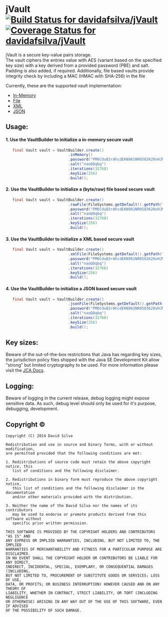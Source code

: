 jVault [![Build Status for davidafsilva/jVault](https://img.shields.io/codeship/ecd74dd0-545c-0132-ea32-42ab35009c21/master.svg?style=flat-square)](https://codeship.com/projects/49190) [![Coverage Status for davidafsilva/jVault](http://img.shields.io/coveralls/davidafsilva/jVault/master.svg?style=flat-square)](https://coveralls.io/r/davidafsilva/jVault?branch=master)
=============
jVault is a secure key-value pairs storage.<br/>
The vault ciphers the entries value with AES (variant based on the specified key size) with a key 
derived from a provided password (PBE) and salt. Padding is also added, if required.
Additionally, file based vaults provide integrity check by including a MAC (HMAC with SHA-256) in the file 

Currently, these are the supported vault implementation:

- [In-Memory](https://github.com/davidafsilva/jVault/blob/master/src/main/java/pt/davidafsilva/jvault/vault/InMemoryVault.java)
- [File](https://github.com/davidafsilva/jVault/blob/master/src/main/java/pt/davidafsilva/jvault/vault/ByteFileVault.java)
- [XML](https://github.com/davidafsilva/jVault/blob/master/src/main/java/pt/davidafsilva/jvault/vault/XmlFileVault.java)
- [JSON](https://github.com/davidafsilva/jVault/blob/master/src/main/java/pt/davidafsilva/jvault/vault/JsonFileVault.java)


Usage:
------
#### 1. Use the VaultBuilder to initialize a in-memory secure vault
```java
   final Vault vault = VaultBuilder.create()
                            .inMemory()
                            .password("PM6CduB3rAhcdEKN961NR0583620vHJM")
                            .salt("naoQ8qbq")
                            .iterations(32768)
                            .keySize(256)
                            .build();
```

#### 2. Use the VaultBuilder to initialize a (byte/raw) file based secure vault
```java
   final Vault vault = VaultBuilder.create()
                            .rawFile(FileSystems.getDefault().getPath("vaults", "notes.vault"))
                            .password("PM6CduB3rAhcdEKN961NR0583620vHJM")
                            .salt("naoQ8qbq")
                            .iterations(32768)
                            .keySize(256)
                            .build();
```

#### 3. Use the VaultBuilder to initialize a XML based secure vault
```java
   final Vault vault = VaultBuilder.create()
                            .xmlFile(FileSystems.getDefault().getPath("vaults", "notes.vault"))
                            .password("PM6CduB3rAhcdEKN961NR0583620vHJM")
                            .salt("naoQ8qbq")
                            .iterations(32768)
                            .keySize(256)
                            .build();
```

#### 4. Use the VaultBuilder to initialize a JSON based secure vault
```java
   final Vault vault = VaultBuilder.create()
                            .jsonFile(FileSystems.getDefault().getPath("vaults", "notes.vault"))
                            .password("PM6CduB3rAhcdEKN961NR0583620vHJM")
                            .salt("naoQ8qbq")
                            .iterations(32768)
                            .keySize(256)
                            .build();
```

Key sizes:
------
Beware of the out-of-the-box restrictions that Java has regarding key sizes, the jurisdiction policy files shipped with the Java SE Development Kit allow "strong" but limited cryptography to be used.
For more information please visit the [JCA Docs](http://docs.oracle.com/javase/8/docs/technotes/guides/security/SunProviders.html#importlimits).

Logging:
------
Beware of logging in the current release, debug logging might expose sensitive data. As such, 
debug level should only be used for it's purpose, debugging, development.

Copyright &copy;
---------
    Copyright (C) 2014 David Silva
 
    Redistribution and use in source and binary forms, with or without modification,
    are permitted provided that the following conditions are met:
    
    1. Redistributions of source code must retain the above copyright notice, this
       list of conditions and the following disclaimer.
    
    2. Redistributions in binary form must reproduce the above copyright notice,
       this list of conditions and the following disclaimer in the documentation
       and/or other materials provided with the distribution.
    
    3. Neither the name of the David Silva nor the names of its contributors
       may be used to endorse or promote products derived from this software without
       specific prior written permission.
    
    THIS SOFTWARE IS PROVIDED BY THE COPYRIGHT HOLDERS AND CONTRIBUTORS "AS IS" AND
    ANY EXPRESS OR IMPLIED WARRANTIES, INCLUDING, BUT NOT LIMITED TO, THE IMPLIED
    WARRANTIES OF MERCHANTABILITY AND FITNESS FOR A PARTICULAR PURPOSE ARE DISCLAIMED.
    IN NO EVENT SHALL THE COPYRIGHT HOLDER OR CONTRIBUTORS BE LIABLE FOR ANY DIRECT,
    INDIRECT, INCIDENTAL, SPECIAL, EXEMPLARY, OR CONSEQUENTIAL DAMAGES (INCLUDING,
    BUT NOT LIMITED TO, PROCUREMENT OF SUBSTITUTE GOODS OR SERVICES; LOSS OF USE,
    DATA, OR PROFITS; OR BUSINESS INTERRUPTION) HOWEVER CAUSED AND ON ANY THEORY OF
    LIABILITY, WHETHER IN CONTRACT, STRICT LIABILITY, OR TORT (INCLUDING NEGLIGENCE
    OR OTHERWISE) ARISING IN ANY WAY OUT OF THE USE OF THIS SOFTWARE, EVEN IF ADVISED
    OF THE POSSIBILITY OF SUCH DAMAGE.
